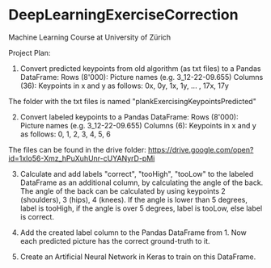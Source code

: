 # DeepLearningExerciseCorrection
Machine Learning Course at University of Zürich

Project Plan:

1. Convert predicted keypoints from old algorithm (as txt files) to a Pandas DataFrame:
Rows (8'000): Picture names (e.g. 3_12-22-09.655)
Columns (36): Keypoints in x and y as follows: 0x, 0y, 1x, 1y, ... , 17x, 17y

The folder with the txt files is named "plankExercisingKeypointsPredicted"

2. Convert labeled keypoints to a Pandas DataFrame:
Rows (8'000): Picture names (e.g. 3_12-22-09.655)
Columns (6): Keypoints in x and y as follows: 0, 1, 2, 3, 4, 5, 6

The files can be found in the drive folder: https://drive.google.com/open?id=1xIo56-Xmz_hPuXuhUnr-cUYANyrD-pMi

3. Calculate and add labels "correct", "tooHigh", "tooLow" to the labeled DataFrame as an additional column, by calculating the angle of the back.
The angle of the back can be calculated by using keypoints 2 (shoulders), 3 (hips), 4 (knees). If the angle is lower than 5 degrees, label is tooHigh,
if the angle is over 5 degrees, label is tooLow, else label is correct.

4. Add the created label column to the Pandas DataFrame from 1. Now each predicted picture has the correct ground-truth to it.

5. Create an Artificial Neural Network in Keras to train on this DataFrame.
